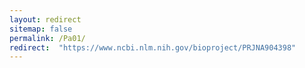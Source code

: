 ```yaml
---
layout: redirect
sitemap: false
permalink: /Pa01/
redirect:  "https://www.ncbi.nlm.nih.gov/bioproject/PRJNA904398"
---
```


